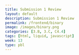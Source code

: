 ```yaml
---
title: Submission 1 Review
layout: default
description: Submission 1 Review
permalink: /frontend/binary
image: /images/binary.png
categories: [3.B, 3.C, C4.4]
tags: [html, liquid, javascript]
week: 13
type: pbl
---
```



